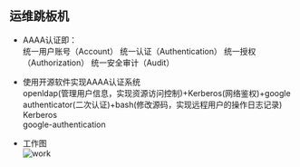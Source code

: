 ## 运维跳板机  
* AAAA认证即：  
  统一用户账号（Account）
  统一认证（Authentication）
  统一授权（Authorization）
  统一安全审计（Audit）  

* 使用开源软件实现AAAA认证系统  
openldap(管理用户信息，实现资源访问控制)+Kerberos(网络鉴权)+google authenticator(二次认证)+bash(修改源码，实现远程用户的操作日志记录)  
Kerberos  
google-authentication  

* 工作图  
![work](https://github.com/yotoobo/linux/blob/master/%E8%BF%90%E7%BB%B4%E8%B7%B3%E6%9D%BF%E6%9C%BA/2014052615432386.jpg)  


